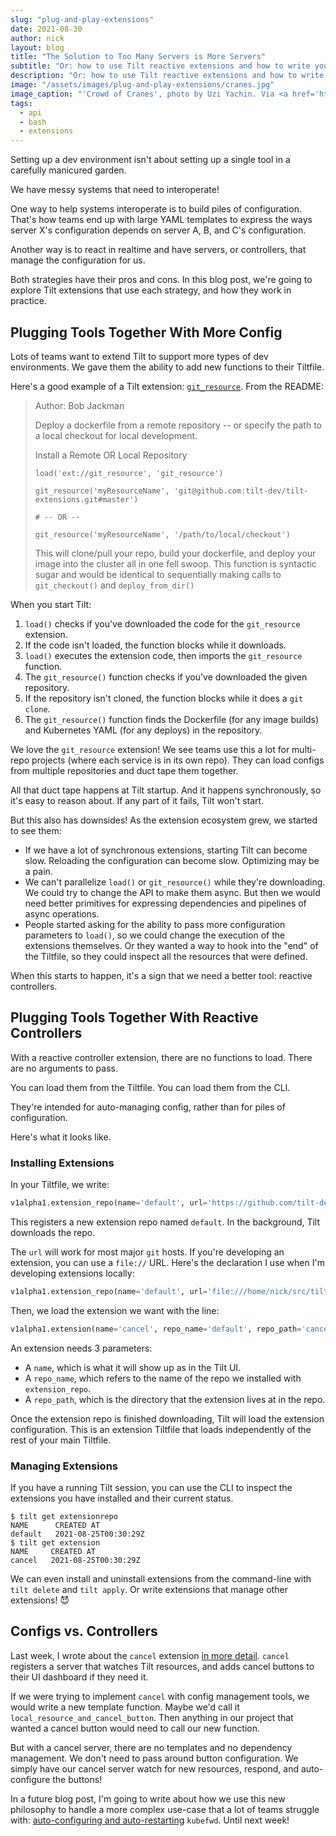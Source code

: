 ```yaml
---
slug: "plug-and-play-extensions"
date: 2021-08-30
author: nick
layout: blog
title: "The Solution to Too Many Servers is More Servers"
subtitle: "Or: how to use Tilt reactive extensions and how to write your own"
description: "Or: how to use Tilt reactive extensions and how to write your own"
image: "/assets/images/plug-and-play-extensions/cranes.jpg"
image_caption: "'Crowd of Cranes', photo by Uzi Yachin. Via <a href='https://www.flickr.com/photos/93402933@N00/389251974'>Flickr</a>."
tags:
  - api
  - bash
  - extensions
---
```


Setting up a dev environment isn't about setting up a single tool in a carefully
manicured garden.

We have messy systems that need to interoperate!

One way to help systems interoperate is to build piles of
configuration. That's how teams end up with large YAML templates to express
the ways server X's configuration depends on server A, B, and C's configuration.

Another way is to react in realtime and have servers, or controllers, that manage the
configuration for us.

Both strategies have their pros and cons. In this blog post, we're going to
explore Tilt extensions that use each strategy, and how they work in practice.

## Plugging Tools Together With More Config

Lots of teams want to extend Tilt to support more types of dev environments. We
gave them the ability to add new functions to their Tiltfile.

Here's a good example of a Tilt extension: [`git_resource`](https://github.com/tilt-dev/tilt-extensions/tree/master/git_resource). From the README:

> Author: Bob Jackman
>
> Deploy a dockerfile from a remote repository -- or specify the path to a local checkout for local development.
>
> Install a Remote OR Local Repository
>
> `load('ext://git_resource', 'git_resource')`
> 
> `git_resource('myResourceName', 'git@github.com:tilt-dev/tilt-extensions.git#master')`
> 
> `# -- OR --`
> 
> `git_resource('myResourceName', '/path/to/local/checkout')`
>
> This will clone/pull your repo, build your dockerfile, and deploy your image
> into the cluster all in one fell swoop. This function is syntactic sugar and
> would be identical to sequentially making calls to `git_checkout()` and
> `deploy_from_dir()`

When you start Tilt:

1. `load()` checks if you've downloaded the code for the `git_resource` extension.
1. If the code isn't loaded, the function blocks while it downloads.
1. `load()` executes the extension code, then imports the `git_resource` function.
1. The `git_resource()` function checks if you've downloaded the given repository.
1. If the repository isn't cloned, the function blocks while it does a `git clone`.
1. The `git_resource()` function finds the Dockerfile (for any image builds) and Kubernetes YAML (for any deploys) in the repository.

We love the `git_resource` extension! We see teams use this a lot for multi-repo
projects (where each service is in its own repo). They can 
load configs from multiple repositories and duct tape them together.

All that duct tape happens at Tilt startup. And it happens synchronously, so it's
easy to reason about. If any part of it fails, Tilt won't start.

But this also has downsides! As the extension ecosystem grew, we started to see them:

- If we have a lot of synchronous extensions, starting Tilt can become
slow. Reloading the configuration can become slow. Optimizing may be a pain.
- We can't parallelize `load()` or `git_resource()` while they're downloading. We
could try to change the API to make them async.  But then we would need better
primitives for expressing dependencies and pipelines of async operations.
- People started asking for the ability to pass more configuration parameters to
`load()`, so we could change the execution of the extensions themselves. Or they
wanted a way to hook into the "end" of the Tiltfile, so they could inspect all
the resources that were defined.

When this starts to happen, it's a sign that we need a better tool: reactive controllers.

## Plugging Tools Together With Reactive Controllers

With a reactive controller extension, there are no functions to load. There are
no arguments to pass.

You can load them from the Tiltfile. You can load them from the CLI.

They're intended for auto-managing config, rather than for
piles of configuration.

Here's what it looks like. 

### Installing Extensions

In your Tiltfile, we write:

```python
v1alpha1.extension_repo(name='default', url='https://github.com/tilt-dev/tilt-extensions')
```

This registers a new extension repo named `default`. In the background, Tilt
downloads the repo.

The `url` will work for most major `git` hosts. If you're developing an extension,
you can use a `file://` URL. Here's the declaration I use when I'm developing extensions
locally:

```python
v1alpha1.extension_repo(name='default', url='file:///home/nick/src/tilt-extensions')
```

Then, we load the extension we want with the line:

```python
v1alpha1.extension(name='cancel', repo_name='default', repo_path='cancel')
```

An extension needs 3 parameters:
- A `name`, which is what it will show up as in the Tilt UI.
- A `repo_name`, which refers to the name of the repo we installed with `extension_repo`.
- A `repo_path`, which is the directory that the extension lives at in the repo.

Once the extension repo is finished downloading, Tilt will load the extension
configuration. This is an extension Tiltfile that loads independently of the rest of your
main Tiltfile.

### Managing Extensions

If you have a running Tilt session, you can use the CLI to inspect the extensions
you have installed and their current status.

```shell
$ tilt get extensionrepo
NAME      CREATED AT
default   2021-08-25T00:30:29Z
$ tilt get extension
NAME     CREATED AT
cancel   2021-08-25T00:30:29Z
```

We can even install and uninstall extensions from the command-line with `tilt
delete` and `tilt apply`. Or write extensions that manage other extensions! 😈

## Configs vs. Controllers

Last week, I wrote about the `cancel` extension [in more detail](https://blog.tilt.dev/2021/08/17/write-more-bash.html). `cancel` registers a server that watches Tilt resources,
and adds cancel buttons to their UI dashboard if they need it. 

If we were trying to implement `cancel` with config management tools, we would
write a new template function. Maybe we'd call it
`local_resource_and_cancel_button`. Then anything in our project that wanted a
cancel button would need to call our new function.

But with a cancel server, there are no templates and no dependency management.
We don't need to pass around button configuration.  We simply have our cancel
server watch for new resources, respond, and auto-configure the buttons!

In a future blog post, I'm going to write about how we use this new philosophy
to handle a more complex use-case that a lot of teams struggle with:
[auto-configuring and
auto-restarting](https://github.com/tilt-dev/tilt-extensions/tree/master/kubefwd)
`kubefwd`. Until next week!
